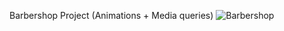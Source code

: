 Barbershop Project (Animations + Media queries)
![Barbershop](https://user-images.githubusercontent.com/104898230/211326940-377c99ce-b77e-4aa9-906f-ce18b9652d1c.png)



